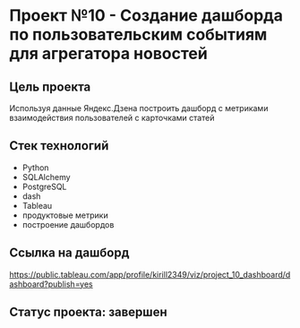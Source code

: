 # Проект №10 - Создание дашборда по пользовательским событиям для агрегатора новостей

## Цель проекта
Используя данные Яндекс.Дзена построить дашборд с метриками взаимодействия пользователей с карточками статей

## Стек технологий
* Python
* SQLAlchemy
* PostgreSQL
* dash
* Tableau
* продуктовые метрики
* построение дашбордов

## Ссылка на дашборд
https://public.tableau.com/app/profile/kirill2349/viz/project_10_dashboard/dashboard?publish=yes

## Статус проекта: завершен
